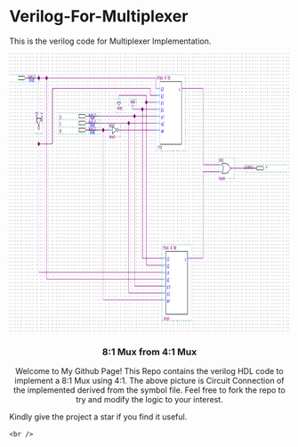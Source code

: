 # Verilog-For-Multiplexer
This is the verilog code for Multiplexer Implementation.

<p align="center">
  <a>
    <img src="mux-pic1.png" alt="Logo" width="900" height="500">
  </a>

  <h3 align="center">8:1 Mux from 4:1 Mux</h3>

  <p align="center">
    Welcome to My Github Page!
     This Repo contains the verilog HDL code to implement a 8:1 Mux using 4:1.
     The above picture is Circuit Connection of the implemented derived from the symbol file.
     Feel free to fork the repo to try and modify the logic to your interest.
     
  Kindly give the project a  star if you find it useful.
     
    <br />
    
  </p>
</p>
